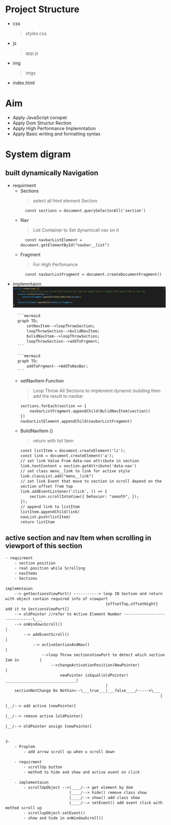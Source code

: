# Project Structure 
- css
    > styles.css
- js
    > app.js
- img
    > imgs
- index.html

# Aim
  - Apply JavaScript conspet
  - Apply Dom Structur Rection
  - Apply High Performance Implemntation
  - Apply Basic writing and formatting syntax

# System digram
## built dynamically Navigation     
  - requirment 
    + Sections 
        > select all html element Section  
        >
            const sections = document.querySelectorAll('section')
    + Nav 
        > List Container to Set dynamicall nav on it
        >  
            const navbarListElement = document.getElementById("navbar__list")
    + Fragment 
        > For High Perfomance
        >
            const navbarListFragment = document.createDocumentFragment()

- implemntaion
    ![implemntaion of dynamically Navigation](img/setNavItem.png)
   > 
        ```mermaid
        graph TD;
            setNavItem-->loopThrowSection;
            loopThrowSection-->bulidNavItem;
            bulidNavItem-->loopThrowSection;
            loopThrowSection-->addToFrgment;
        ```
    >
        ```mermaid
        graph TD;
            addToFrgment-->AddToNavBar;
        ```

  + setNavItem Function    
      > Loop Throw All Sections to implement dynamic buliding then add the result to navbar
      > 
        sections.forEach(section => {
            navbarListFragment.appendChild(BulidNavItem(section))
        })
        navbarListElement.appendChild(navbarListFragment)  
  + BulidNavItem ()     
    > return with list Item 
    >   
        const listItem = document.createElement('li');
        const link = document.createElement('a');
        // set link Value From data-nav attribute in section
        link.textContent = section.getAttribute('data-nav')
        // set class menu__link to link for active style
        link.classList.add("menu__link")
        // set link Event that move to section in scroll depend on the section offset from top
        link.addEventListener('click', () => {
            section.scrollIntoView({ behavior: "smooth", });
        });
        // append link to listItem
        listItem.appendChild(link)
        navList.push(listItem)
        return listItem

## active section and nav Item when scrolling in viewport of this section
    - requirment
        - section position 
        - real position while Scrolling
        - navItems
        - Sections
    
    implemntaion 
        --> getSectionsViewPort() -----------> loop IN Section and return with object contain required info of viewport 
                                                {offsetTop,offsetHight} add it to SectionsViewPort[]
        --> oldPointer //refer to Active Element Number ------------------------------\___
        --> onWindowsScroll()                                                             |
            --> addEventScroll()                                                          |
                --> activeSectionAndNav()                                                 |
                    -->loop Throw sectionsViewPort to detect which section Iam in         |
                        -->changeActivationPosition(NewPointer)                           |
                            newPointer isEqual(oldPointer) _______________________________|      
                                                |
        sectionNotChange Do Nothin<--\___true___|___false____/----->\___ 
                                                                        |
                                                                        |__/--> add active [newPointer]  
                                                                        |__/--> remove active [oldPointer]  
                                                                        |__/--> oldPointer assign [newPointer]  


    3-
        - Proplem
            - add arrow scroll up when u scroll down

        - requirment 
            - scrollUp button 
            - method to hide and show and active event on click
        
        - implementaion
            - scrollUpObject -->|____/--> get element by dom
                                |____/--> hide() remove class show
                                |____/--> show() add class show
                                |____/--> setEvent() add event click with method scroll up
            - scrollupObject.setEvent()
            - show and hide in onWindowScroll()